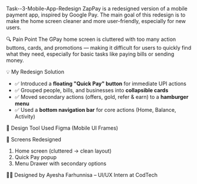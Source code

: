 Task--3-Mobile-App-Redesign
ZapPay is a redesigned version of a mobile payment app, inspired by Google Pay. The main goal of this redesign is to make the home screen cleaner and more user-friendly, especially for new users.

🔍 Pain Point
The GPay home screen is cluttered with too many action buttons, cards, and promotions — making it difficult for users to quickly find what they need, especially for basic tasks like paying bills or sending money.

💡 My Redesign Solution
- ✅ Introduced a **floating "Quick Pay" button** for immediate UPI actions
- ✅ Grouped people, bills, and businesses into **collapsible cards**
- ✅ Moved secondary actions (offers, gold, refer & earn) to a **hamburger menu**
- ✅ Used a **bottom navigation bar** for core actions (Home, Balance, Activity)

🎨 Design Tool Used
Figma (Mobile UI Frames)

📱 Screens Redesigned
1. Home screen (cluttered → clean layout)
2. Quick Pay popup
3. Menu Drawer with secondary options

 🙋‍♀️ Designed by
Ayesha Farhunnisa – UI/UX Intern at CodTech
